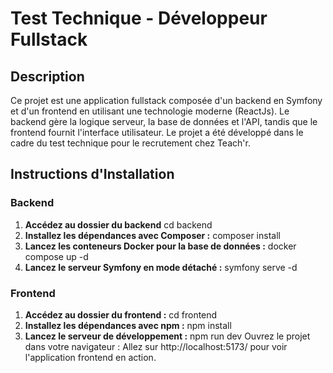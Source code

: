 # Test Technique - Développeur Fullstack

## Description
Ce projet est une application fullstack composée d'un backend en Symfony et d'un frontend en utilisant une technologie moderne (ReactJs). Le backend gère la logique serveur, la base de données et l'API, tandis que le frontend fournit l'interface utilisateur. Le projet a été développé dans le cadre du test technique pour le recrutement chez Teach'r.


## Instructions d'Installation

### Backend

1. **Accédez au dossier du backend** 
   cd backend
2. **Installez les dépendances avec Composer :** 
    composer install
3. **Lancez les conteneurs Docker pour la base de données :** 
   docker compose up -d  
3. **Lancez le serveur Symfony en mode détaché  :** 
   symfony serve -d 

### Frontend

1. **Accédez au dossier du frontend :** 
   cd frontend
2. **Installez les dépendances avec npm  :** 
    npm install
3. **Lancez le serveur de développement :** 
    npm run dev
    Ouvrez le projet dans votre navigateur : Allez sur http://localhost:5173/ pour voir l'application frontend en action.